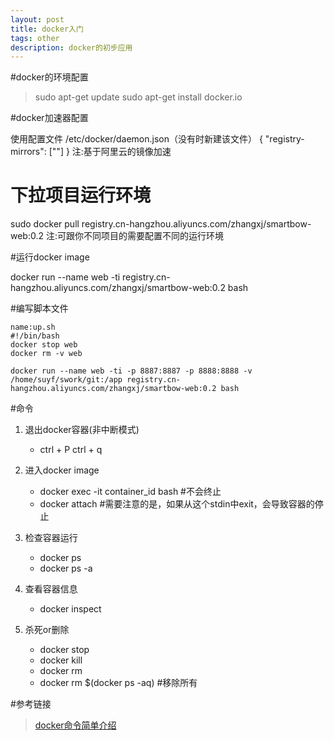 ```yaml
---
layout: post
title: docker入门
tags: other
description: docker的初步应用
---
```


#docker的环境配置

> sudo apt-get update
> sudo apt-get install docker.io

#docker加速器配置

使用配置文件 /etc/docker/daemon.json（没有时新建该文件）
{
   "registry-mirrors": ["<your accelerate address>"]
}
注:基于阿里云的镜像加速

# 下拉项目运行环境

sudo docker pull registry.cn-hangzhou.aliyuncs.com/zhangxj/smartbow-web:0.2 
注:可跟你不同项目的需要配置不同的运行环境

#运行docker image

docker run --name web -ti registry.cn-hangzhou.aliyuncs.com/zhangxj/smartbow-web:0.2 bash

#编写脚本文件


```
name:up.sh
#!/bin/bash
docker stop web
docker rm -v web

docker run --name web -ti -p 8887:8887 -p 8888:8888 -v /home/suyf/swork/git:/app registry.cn-hangzhou.aliyuncs.com/zhangxj/smartbow-web:0.2 bash
```

#命令
1. 退出docker容器(非中断模式)
	* ctrl + P ctrl + q

2. 进入docker image
	* docker exec -it container_id bash #不会终止
	* docker attach <container id> #需要注意的是，如果从这个stdin中exit，会导致容器的停止

3. 检查容器运行
	* docker ps
	* docker ps -a
4. 查看容器信息
	* docker inspect <container id>

5. 杀死or删除
	* docker stop <container id>
	* docker kill <container id>
	* docker rm <container id>
	* docker rm $(docker ps -aq) #移除所有 

#参考链接
> [docker命令简单介绍](http://www.linuxidc.com/Linux/2015-05/117510.htm)






